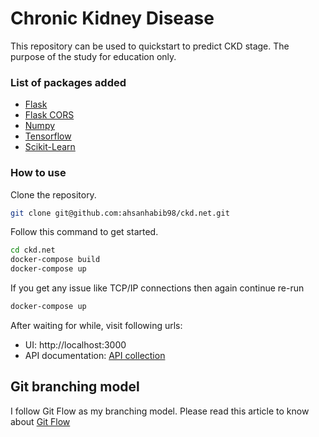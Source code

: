 # Chronic Kidney Disease


This repository can be used to quickstart to predict CKD stage. The purpose of the study for education only.


### List of packages added

- [Flask](https://flask.palletsprojects.com/en/2.1.x/)
- [Flask CORS](https://flask-cors.readthedocs.io/en/latest/)
- [Numpy](https://numpy.org/doc/stable/)
- [Tensorflow](https://www.tensorflow.org/)
- [Scikit-Learn](https://scikit-learn.org/stable/index.html)

### How to use

Clone the repository.

```sh
git clone git@github.com:ahsanhabib98/ckd.net.git
```

Follow this command to get started.


```sh
cd ckd.net
docker-compose build
docker-compose up
```
If you get any issue like TCP/IP connections then again continue re-run

```sh
docker-compose up
```
After waiting for while, visit following urls:

* UI: http://localhost:3000
* API documentation: [API collection](https://documenter.getpostman.com/view/8714749/UVeGrRMH#4ba8f662-2d71-4258-9672-db0066a3a3d6)

## Git branching model
I follow Git Flow as my branching model.
Please read this article to know about [Git Flow](https://www.atlassian.com/git/tutorials/comparing-workflows/gitflow-workflow)

